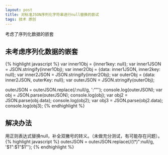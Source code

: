 ```yaml
---
layout: post
title: 对标准JSON序列化字符串进行null替换的尝试
tags: 技术 原创
---
```


考虑了序列化数据的嵌套

## 未考虑序列化数据的嵌套
{% highlight javascript %}
var inner1Obj = {inner1key: null};
var inner1JSON = JSON.stringify(inner1Obj);
var inner2Obj = {data: inner1JSON, inner2key: null};
var inner2JSON = JSON.stringify(inner2Obj);
var outerObj = {data: inner2JSON, outerKey: null};
var outerJSON = JSON.stringify(outerObj);

outerJSON = outerJSON.replace(/:null/g, ':""');
console.log(outerJSON);
var obj = JSON.parse(outerJSON);
console.log(obj);
var obj2 = JSON.parse(obj.data);
console.log(obj2);
var obj3 = JSON.parse(obj2.data);
console.log(obj3);
{% endhighlight %}

## 解决办法
用正则表达式替换null，补全双撇号的转义。（未做充分测试，有可能存在问题）。
{% highlight javascript %}
outerJSON = outerJSON.replace(/(\\*)":null/g, '$1":$1"$1"');
{% endhighlight %}
